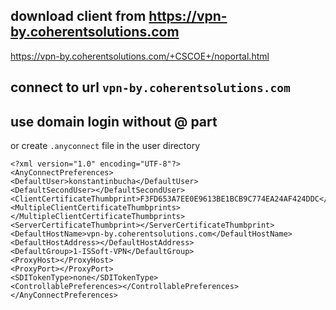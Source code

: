 ## download client from <https://vpn-by.coherentsolutions.com> 

https://vpn-by.coherentsolutions.com/+CSCOE+/noportal.html

## connect to url `vpn-by.coherentsolutions.com`

## use domain login without @ part

or create `.anyconnect` file in the user directory
```
<?xml version="1.0" encoding="UTF-8"?>
<AnyConnectPreferences>
<DefaultUser>konstantinbucha</DefaultUser>
<DefaultSecondUser></DefaultSecondUser>
<ClientCertificateThumbprint>F3FD653A7EE0E9613BE1BCB9C774EA24AF424DDC</ClientCertificateThumbprint>
<MultipleClientCertificateThumbprints></MultipleClientCertificateThumbprints>
<ServerCertificateThumbprint></ServerCertificateThumbprint>
<DefaultHostName>vpn-by.coherentsolutions.com</DefaultHostName>
<DefaultHostAddress></DefaultHostAddress>
<DefaultGroup>1-ISSoft-VPN</DefaultGroup>
<ProxyHost></ProxyHost>
<ProxyPort></ProxyPort>
<SDITokenType>none</SDITokenType>
<ControllablePreferences></ControllablePreferences>
</AnyConnectPreferences>
```
